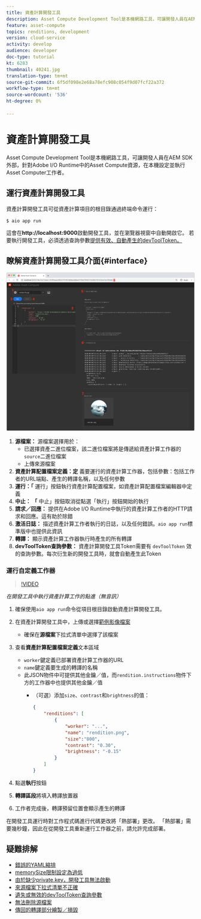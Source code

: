 ```yaml
---
title: 資產計算開發工具
description: Asset Compute Development Tool是本機網路工具，可讓開發人員在AEM SDK外部，針對Adobe I/O Runtime中的Asset Compute資源，在本機設定並執行Asset Computer工作者。
feature: asset-compute
topics: renditions, development
version: cloud-service
activity: develop
audience: developer
doc-type: tutorial
kt: 6283
thumbnail: 40241.jpg
translation-type: tm+mt
source-git-commit: 6f5df098e2e68a78efc908c054f9d07fcf22a372
workflow-type: tm+mt
source-wordcount: '536'
ht-degree: 0%

---
```



# 資產計算開發工具

Asset Compute Development Tool是本機網路工具，可讓開發人員在AEM SDK外部，針對Adobe I/O Runtime中的Asset Compute資源，在本機設定並執行Asset Computer工作者。

## 運行資產計算開發工具

資產計算開發工具可從資產計算項目的根目錄通過終端命令運行：

```
$ aio app run
```

這會在&#x200B;__http://localhost:9000__&#x200B;啟動開發工具，並在瀏覽器視窗中自動開啟它。 若要執行開發工具，必須透過查詢參數[提供有效、自動產生的devToolToken。](#troubleshooting__devtooltoken)

## 瞭解資產計算開發工具介面{#interface}

![資產計算開發工具](./assets/development-tool/asset-compute-dev-tool.png)

1. __源檔案：__ 源檔案選擇用於：
   + 已選擇資產二進位檔案，該二進位檔案將是傳遞給資產計算工作器的`source`二進位檔案
   + 上傳來源檔案
1. __資產計算配置檔案定義：定__ 義要運行的資產計算工作器，包括參數：包括工作者的URL端點、產生的轉譯名稱，以及任何參數
1. __運行：「__ 運行」按鈕執行資產計算配置檔案，如資產計算配置檔案編輯器中定義
1. __中止： 「__ 中止」按鈕取消從點選「執行」按鈕開始的執行
1. __請求／回應：__ 提供在Adobe I/O Runtime中執行的資產計算工作者的HTTP請求和回應。這有助於除錯
1. __激活日誌：__ 描述資產計算工作者執行的日誌，以及任何錯誤。`aio app run`標準版中也提供此資訊
1. __轉譯：__ 顯示資產計算工作器執行時產生的所有轉譯
1. __devToolToken查詢參數：__ 資產計算開發工具Token需要有 `devToolToken` 效的查詢參數。每次衍生新的開發工具時，就會自動產生此Token

### 運行自定義工作器

>[!VIDEO](https://video.tv.adobe.com/v/40241?quality=12&learn=on)

_在開發工具中執行資產計算工作的點進（無音訊）_

1. 確保使用`aio app run`命令從項目根目錄啟動資產計算開發工具。
1. 在資產計算開發工具中，上傳或選擇[範例影像檔案](../assets/samples/sample-file.jpg)
   + 確保在&#x200B;__源檔案__&#x200B;下拉式清單中選擇了該檔案
1. 查看&#x200B;__資產計算配置檔案定義__&#x200B;文本區域
   + `worker`鍵定義已部署資產計算工作器的URL
   + `name`鍵定義要生成的轉譯的名稱
   + 此JSON物件中可提供其他金鑰／值，而`rendition.instructions`物件下方的工作器中也提供其他金鑰／值
      + （可選）添加`size`、`contrast`和`brightness`的值：

         ```json
         {
             "renditions": [
                 {
                     "worker": "...",
                     "name": "rendition.png",
                     "size":"800",
                     "contrast": "0.30",
                     "brightness": "-0.15"
                 }
             ]
         }
         ```

1. 點選&#x200B;__執行__&#x200B;按鈕
1. __轉譯區段__&#x200B;將填入轉譯放置器
1. 工作者完成後，轉譯預留位置會顯示產生的轉譯

在開發工具運行時對工作程式碼進行代碼更改將「熱部署」更改。 「熱部署」需要幾秒鐘，因此在從開發工具重新運行工作器之前，請允許完成部署。

## 疑難排解

+ [錯誤的YAML縮排](../troubleshooting.md#incorrect-yaml-indentation)
+ [memorySize限制設定為過低](../troubleshooting.md#memorysize-limit-is-set-too-low)
+ [由於缺少private.key，開發工具無法啟動](../troubleshooting.md#missing-private-key)
+ [來源檔案下拉式清單不正確](../troubleshooting.md#source-files-dropdown-incorrect)
+ [遺失或無效的devToolToken查詢參數](../troubleshooting.md#missing-or-invalid-devtooltoken-query-parameter)
+ [無法刪除源檔案](../troubleshooting.md#unable-to-remove-source-files)
+ [傳回的轉譯部分繪製／損毀](../troubleshooting.md#rendition-returned-partially-drawn-or-corrupt)
